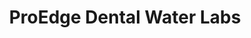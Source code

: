---
title: "ProEdge Dental Water Labs"
url: /centennial/proedge-dental-water-labs/
shop: medical supply
---